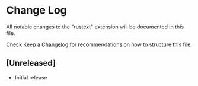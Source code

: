 # Change Log

All notable changes to the "rustext" extension will be documented in this file.

Check [Keep a Changelog](http://keepachangelog.com/) for recommendations on how to structure this file.

## [Unreleased]

- Initial release